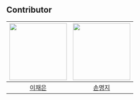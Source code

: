 ## Contributor
|<img width=150 src="https://avatars.githubusercontent.com/u/109871579?v=4" />|<img width=150 src="https://avatars.githubusercontent.com/u/114990782?v=4" />|
|:----:|:----:|
| [이채은](https://github.com/ChaeAg) | [손명지](https://github.com/m6z1) |
